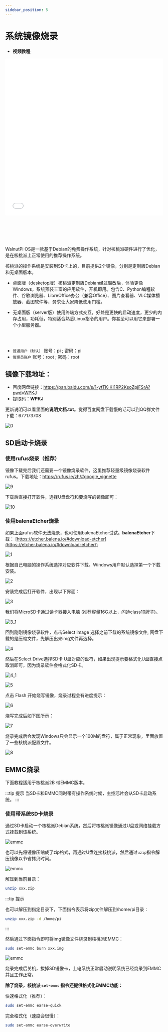 ```yaml
---
sidebar_position: 5
---
```


# 系统镜像烧录

- **视频教程**

<iframe src="//player.bilibili.com/player.html?isOutside=true&aid=1203172875&bvid=BV12F4m1N7Jz&cid=1508551068&p=1" scrolling="no" border="0" frameborder="no" framespacing="0" allowfullscreen="true" width="100%" height="500"></iframe>

<br></br>
<br></br>

WalnutPi OS是一款基于Debian的免费操作系统，针对核桃派硬件进行了优化，是在核桃派上正常使用的推荐操作系统。

核桃派的操作系统是安装到SD卡上的，目前提供2个镜像，分别是定制版Debian和无桌面版本。

- 桌面版（desketop版）核桃派定制版Debian经过魔改后，体验更像Windows，系统预装丰富的应用软件，开机即用。包含C、Python编程软件、谷歌浏览器、LibreOffice办公（兼容Office）、图片查看器、VLC媒体播放器、截图软件等，务求让大家降低使用门槛。

- 无桌面版（server版）使用终端方式交互，好处是更快的启动速度，更少的内存占用，功耗低，特别适合熟悉Linux指令的用户。你甚至可以用它来部署一个小型服务器。

<br></br>

- `普通用户（默认）` 账号：pi ; 密码：pi
- `管理员账户` 账号：root ; 密码：root

## 镜像下载地址：

- 百度网盘链接：https://pan.baidu.com/s/1-ytTK-KI1RP2KsoZpjFSrA?pwd=WPKJ
- 提取码：**WPKJ**

更新说明可以看里面的**说明文档.txt**。觉得百度网盘下载慢的话可以到QQ群文件下载：677173708

![0](./img/os-install/0.png)


## SD启动卡烧录

### 使用rufus烧录（推荐）

镜像下载完后我们还需要一个镜像烧录软件，这里推荐轻量级镜像烧录软件rufus。下载地址：https://rufus.ie/zh/#google_vignette

![9](./img/os-install/9.png)

下载后直接打开软件，选择U盘盘符和要烧写的镜像即可：

![10](./img/os-install/10.png)


### 使用balenaEtcher烧录

如果上面rufus软件无法烧录，也可使用balenaEtcher试试。**balenaEtcher**下载： [https://etcher.balena.io/#download-etcher](https://etcher.balena.io/#download-etcher/)

![1](./img/os-install/1.png)

根据自己电脑的操作系统选择对应软件下载。Windows用户默认选择第一个下载安装。

![2](./img/os-install/2.png)

安装完成后打开软件，出现以下界面：

![3](./img/os-install/3.png)

我们将MicroSD卡通过读卡器接入电脑 (推荐容量16G以上，闪迪class10牌子)。

![3_1](./img/os-install/3_1.png)

回到刚刚镜像烧录软件，点击Select image 选择之前下载的系统镜像文件, 网盘下载的是压缩文件，先解压出来img文件再选择。

![4](./img/os-install/4.png)

然后在Select Drive选择SD卡 U盘对应的盘符，如果出现提示要格式化U盘直接点取消即可，因为烧录软件会格式化SD卡。

![4_1](./img/os-install/4_1.png)

![5](./img/os-install/5.png)

点击 Flash 开始烧写镜像，烧录过程会有进度提示：

![6](./img/os-install/6.png)

烧写完成后如下图所示：

![7](./img/os-install/7.png)

烧录完成后会发现Windows只会显示一个100M的盘符，属于正常现象，里面放置了一些核桃派配置文件。

![8](./img/os-install/8.png)

## EMMC烧录

下面教程适用于核桃派2B 带EMMC版本。

:::tip 提示
当SD卡和EMMC同时带有操作系统时候，主控芯片会从SD卡启动系统。
:::

### 使用带系统SD卡烧录

通过SD卡启动一个核桃派Debian系统，然后将核桃派镜像通过U盘或网络挂载方式挂载到该系统。

![emmc](./img/os-install/10_2.png)


也可以先将镜像压缩成了zip格式，再通过U盘连接核桃派，然后通过`uzip`指令解压镜像以节省拷贝时间。

![emmc](./img/os-install/11.png)

解压到当前目录：
```bash
unzip xxx.zip
```

:::tip 提示

也可以解压到指定目录下，下面指令表示将zip文件解压到/home/pi目录：
```bash
unzip xxx.zip -d /home/pi
```
:::


然后通过下面指令即可将img镜像文件烧录到核桃派EMMC：

```bash
sudo set-emmc burn xxx.img
```

![emmc](./img/os-install/12.png)

烧录完成后关机，拔掉SD镜像卡，上电系统正常启动说明系统已经烧录到EMMC并且工作正常。

**除了烧录，核桃派 `set-emmc` 指令还提供格式化EMMC功能：**

快速格式化（推荐）：

```bash
sudo set-emmc earse-quick
```

完全格式化（速度会很慢）：

```bash
sudo set-emmc earse-overwrite
```


